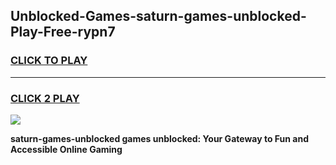 
## Unblocked-Games-saturn-games-unblocked-Play-Free-rypn7
<h3>
<a href="https://premium76.site?title=saturn-games-unblocked&ref=19M">CLICK TO PLAY</a></h3>
<hr>

<h3>
<a href="https://premium76.site?title=saturn-games-unblocked&ref=19M">CLICK 2 PLAY</a>
  
</h3>

<a href="https://premium76.site?title=saturn-games-unblocked&ref=19M"><img src="https://clearcache.store/games.png"></a>


**saturn-games-unblocked games unblocked: Your Gateway to Fun and Accessible Online Gaming**
